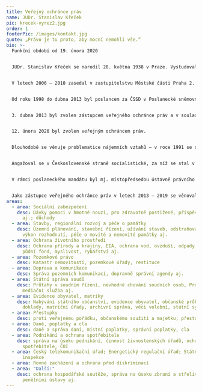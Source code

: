 ```yaml
---
title: Veřejný ochránce práv
name: JUDr. Stanislav Křeček
pic: krecek-vyrez2.jpg
order: 1
footerPic: /images/kontakt.jpg
quote: „Právo je tu proto, aby mocní nemohli vše.“
bio: >-
  Funkční období od 19. února 2020


  JUDr. Stanislav Křeček se narodil 20. května 1938 v Praze. Vystudoval průmyslovou školu geologickou, výtvarnou školu a Právnickou fakultu Univerzity Karlovy. Po jejím absolvování se stal soudním čekatelem u Městského soudu v Praze. Poté, co byl v 70. letech 20. století nucen z politických důvodů justici opustit, pracoval jako výtvarník, geolog, horník, dělník aj. Od roku 1990 se věnoval advokacii.


  V letech 2006 – 2010 zasedal v zastupitelstvu Městské části Praha 2.


  Od roku 1998 do dubna 2013 byl poslancem za ČSSD v Poslanecké sněmovně Parlamentu ČR.


  3. dubna 2013 byl zvolen zástupcem veřejného ochránce práv a v souladu se zákonem se poslaneckého mandátu vzdal. Funkci zástupce veřejného ochránce práv vykonával od 5. 4. 2013 do 3. 12. 2019.


  12. února 2020 byl zvolen veřejným ochráncem práv.


  Dlouhodobě se věnuje problematice nájemních vztahů – v roce 1991 se stal spoluzakladatelem a předsedou Sdružení na ochranu nájemníků.


  Angažoval se v Československé straně socialistické, za níž se stal v roce 1990 v rámci procesu kooptace poslancem České národní rady. Od roku 1993 byl členem České strany sociálně demokratické (ČSSD).


  V rámci poslaneckého mandátu byl mj. místopředsedou ústavně právního výboru Poslanecké sněmovny, členem mandátového a imunitního výboru, petičního výboru, volebního výboru, podvýboru pro lidská práva a dalších.


  Jako zástupce veřejného ochránce práv v letech 2013 – 2019 se věnoval zejména problematice stavebního řádu, státní správy soudů, ochraně spotřebitele, pozemkovému právu a činnosti katastrálních úřadů, problematice pozemních komunikací, práva na informace, přestupkům aj.
areas:
  - area: Sociální zabezpečení
    desc: Dávky pomoci v hmotné nouzi, pro zdravotně postižené, příspěvky na péči
      aj.; důchody
  - area: Stavby, regionální rozvoj a péče o památky
    desc: Územní plánování, stavební řízení, užívání staveb, odstraňování staveb,
      výkon rozhodnutí, péče o movité a nemovité památky aj.
  - area: Ochrana životního prostředí
    desc: Ochrana přírody a krajiny, EIA, ochrana vod, ovzduší, odpady, zemědělský
      půdní fond, myslivost, rybářství aj.
  - area: Pozemkové právo
    desc: Katastr nemovitostí, pozemkové úřady, restituce
  - area: Doprava a komunikace
    desc: Správa pozemních komunikací, dopravně správní agendy aj.
  - area: Státní správa soudů
    desc: Průtahy v soudním řízení, nevhodné chování soudních osob, Probační a
      mediační služba aj.
  - area: Evidence obyvatel, matriky
    desc: Nabývání státního občanství, evidence obyvatel, občanské průkazy, cestovní
      doklady, matriční úřady, archivní správa, věci volební, státní symboly aj.
  - area: Přestupky
    desc: proti veřejnému pořádku, občanskému soužití a majetku, přestupky v doprav
  - area: Daně, poplatky a cla
    desc: daně a správa daní, místní poplatky, správní poplatky, cla
  - area: Podnikání a ochrana spotřebitele
    desc: správa na úseku podnikání, činnost živnostenských úřadů, ochrana
      spotřebitele, ČOI
  - area: Český telekomunikační úřad; Energetický regulační úřad; Státní energetická
      inspekce
  - area: Rovné zacházení a ochrana před diskriminací
  - area: "Další:"
    desc: ochrana hospodářské soutěže, správa na úseku zbraní a střeliva, dozor nad
      peněžními ústavy aj.
---
```

